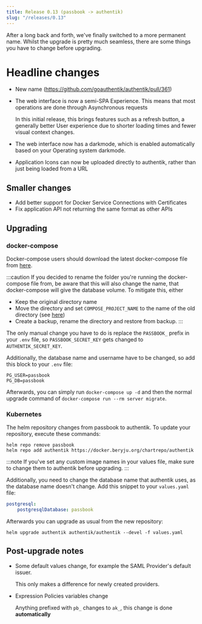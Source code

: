 ```yaml
---
title: Release 0.13 (passbook -> authentik)
slug: "/releases/0.13"
---
```


After a long back and forth, we've finally switched to a more permanent name. Whilst the upgrade is pretty much seamless, there are some things you have to change before upgrading.

# Headline changes

-   New name (https://github.com/goauthentik/authentik/pull/361)
-   The web interface is now a semi-SPA Experience. This means that most operations are done through Asynchronous requests

    In this initial release, this brings features such as a refresh button, a generally better User experience due to shorter loading times
    and fewer visual context changes.

-   The web interface now has a darkmode, which is enabled automatically based on your Operating system darkmode.
-   Application Icons can now be uploaded directly to authentik, rather than just being loaded from a URL

## Smaller changes

-   Add better support for Docker Service Connections with Certificates
-   Fix application API not returning the same format as other APIs

## Upgrading

### docker-compose

Docker-compose users should download the latest docker-compose file from [here](https://goauthentik.io/version/0.13/docker-compose.yml).

:::caution
If you decided to rename the folder you're running the docker-compose file from, be aware that this will also change the name, that docker-compose will give the database volume. To mitigate this, either

-   Keep the original directory name
-   Move the directory and set `COMPOSE_PROJECT_NAME` to the name of the old directory (see [here](https://docs.docker.com/compose/reference/envvars/#compose_project_name))
-   Create a backup, rename the directory and restore from backup.
    :::

The only manual change you have to do is replace the `PASSBOOK_` prefix in your `.env` file, so `PASSBOOK_SECRET_KEY` gets changed to `AUTHENTIK_SECRET_KEY`.

Additionally, the database name and username have to be changed, so add this block to your `.env` file:

```
PG_USER=passbook
PG_DB=passbook
```

Afterwards, you can simply run `docker-compose up -d` and then the normal upgrade command of `docker-compose run --rm server migrate`.

### Kubernetes

The helm repository changes from passbook to authentik. To update your repository, execute these commands:

```
helm repo remove passbook
helm repo add authentik https://docker.beryju.org/chartrepo/authentik
```

:::note
If you've set any custom image names in your values file, make sure to change them to authentik before upgrading.
:::

Additionally, you need to change the database name that authentik uses, as the database name doesn't change. Add this snippet to your `values.yaml` file:

```yaml
postgresql:
    postgresqlDatabase: passbook
```

Afterwards you can upgrade as usual from the new repository:

```
helm upgrade authentik authentik/authentik --devel -f values.yaml
```

## Post-upgrade notes

-   Some default values change, for example the SAML Provider's default issuer.

    This only makes a difference for newly created providers.

-   Expression Policies variables change

    Anything prefixed with `pb_` changes to `ak_`, this change is done **automatically**
